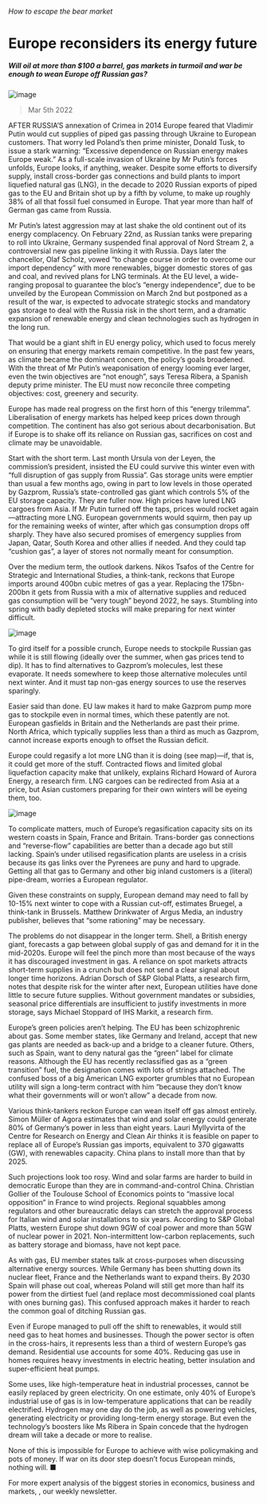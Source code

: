 ###### How to escape the bear market
# Europe reconsiders its energy future 
##### Will oil at more than $100 a barrel, gas markets in turmoil and war be enough to wean Europe off Russian gas? 
![image](images/20220305_WBD003_0.jpg) 
> Mar 5th 2022 
AFTER RUSSIA’S annexation of Crimea in 2014 Europe feared that Vladimir Putin would cut supplies of piped gas passing through Ukraine to European customers. That worry led Poland’s then prime minister, Donald Tusk, to issue a stark warning: “Excessive dependence on Russian energy makes Europe weak.” As a full-scale invasion of Ukraine by Mr Putin’s forces unfolds, Europe looks, if anything, weaker. Despite some efforts to diversify supply, install cross-border gas connections and build plants to import liquefied natural gas (LNG), in the decade to 2020 Russian exports of piped gas to the EU and Britain shot up by a fifth by volume, to make up roughly 38% of all that fossil fuel consumed in Europe. That year more than half of German gas came from Russia.
Mr Putin’s latest aggression may at last shake the old continent out of its energy complacency. On February 22nd, as Russian tanks were preparing to roll into Ukraine, Germany suspended final approval of Nord Stream 2, a controversial new gas pipeline linking it with Russia. Days later the chancellor, Olaf Scholz, vowed “to change course in order to overcome our import dependency” with more renewables, bigger domestic stores of gas and coal, and revived plans for LNG terminals. At the EU level, a wide-ranging proposal to guarantee the bloc’s “energy independence”, due to be unveiled by the European Commission on March 2nd but postponed as a result of the war, is expected to advocate strategic stocks and mandatory gas storage to deal with the Russia risk in the short term, and a dramatic expansion of renewable energy and clean technologies such as hydrogen in the long run.

That would be a giant shift in EU energy policy, which used to focus merely on ensuring that energy markets remain competitive. In the past few years, as climate became the dominant concern, the policy’s goals broadened. With the threat of Mr Putin’s weaponisation of energy looming ever larger, even the twin objectives are “not enough”, says Teresa Ribera, a Spanish deputy prime minister. The EU must now reconcile three competing objectives: cost, greenery and security.
Europe has made real progress on the first horn of this “energy trilemma”. Liberalisation of energy markets has helped keep prices down through competition. The continent has also got serious about decarbonisation. But if Europe is to shake off its reliance on Russian gas, sacrifices on cost and climate may be unavoidable.
Start with the short term. Last month Ursula von der Leyen, the commission’s president, insisted the EU could survive this winter even with “full disruption of gas supply from Russia”. Gas storage units were emptier than usual a few months ago, owing in part to low levels in those operated by Gazprom, Russia’s state-controlled gas giant which controls 5% of the EU storage capacity. They are fuller now. High prices have lured LNG cargoes from Asia. If Mr Putin turned off the taps, prices would rocket again—attracting more LNG. European governments would squirm, then pay up for the remaining weeks of winter, after which gas consumption drops off sharply. They have also secured promises of emergency supplies from Japan, Qatar, South Korea and other allies if needed. And they could tap “cushion gas”, a layer of stores not normally meant for consumption.
Over the medium term, the outlook darkens. Nikos Tsafos of the Centre for Strategic and International Studies, a think-tank, reckons that Europe imports around 400bn cubic metres of gas a year. Replacing the 175bn-200bn it gets from Russia with a mix of alternative supplies and reduced gas consumption will be “very tough” beyond 2022, he says. Stumbling into spring with badly depleted stocks will make preparing for next winter difficult.
![image](images/20220305_WBC979.png) 

To gird itself for a possible crunch, Europe needs to stockpile Russian gas while it is still flowing (ideally over the summer, when gas prices tend to dip). It has to find alternatives to Gazprom’s molecules, lest these evaporate. It needs somewhere to keep those alternative molecules until next winter. And it must tap non-gas energy sources to use the reserves sparingly.
Easier said than done. EU law makes it hard to make Gazprom pump more gas to stockpile even in normal times, which these patently are not. European gasfields in Britain and the Netherlands are past their prime. North Africa, which typically supplies less than a third as much as Gazprom, cannot increase exports enough to offset the Russian deficit.
Europe could regasify a lot more LNG than it is doing (see map)—if, that is, it could get more of the stuff. Contracted flows and limited global liquefaction capacity make that unlikely, explains Richard Howard of Aurora Energy, a research firm. LNG cargoes can be redirected from Asia at a price, but Asian customers preparing for their own winters will be eyeing them, too.
![image](images/20220305_WBM978.png) 

To complicate matters, much of Europe’s regasification capacity sits on its western coasts in Spain, France and Britain. Trans-border gas connections and “reverse-flow” capabilities are better than a decade ago but still lacking. Spain’s under utilised regasification plants are useless in a crisis because its gas links over the Pyrenees are puny and hard to upgrade. Getting all that gas to Germany and other big inland customers is a (literal) pipe-dream, worries a European regulator.
Given these constraints on supply, European demand may need to fall by 10-15% next winter to cope with a Russian cut-off, estimates Bruegel, a think-tank in Brussels. Matthew Drinkwater of Argus Media, an industry publisher, believes that “some rationing” may be necessary.
The problems do not disappear in the longer term. Shell, a British energy giant, forecasts a gap between global supply of gas and demand for it in the mid-2020s. Europe will feel the pinch more than most because of the ways it has discouraged investment in gas. A reliance on spot markets attracts short-term supplies in a crunch but does not send a clear signal about longer time horizons. Adrian Dorsch of S&amp;P Global Platts, a research firm, notes that despite risk for the winter after next, European utilities have done little to secure future supplies. Without government mandates or subsidies, seasonal price differentials are insufficient to justify investments in more storage, says Michael Stoppard of IHS Markit, a research firm.
Europe’s green policies aren’t helping. The EU has been schizophrenic about gas. Some member states, like Germany and Ireland, accept that new gas plants are needed as back-up and a bridge to a cleaner future. Others, such as Spain, want to deny natural gas the “green” label for climate reasons. Although the EU has recently reclassified gas as a “green transition” fuel, the designation comes with lots of strings attached. The confused boss of a big American LNG exporter grumbles that no European utility will sign a long-term contract with him “because they don’t know what their governments will or won’t allow” a decade from now.
Various think-tankers reckon Europe can wean itself off gas almost entirely. Simon Müller of Agora estimates that wind and solar energy could generate 80% of Germany’s power in less than eight years. Lauri Myllyvirta of the Centre for Research on Energy and Clean Air thinks it is feasible on paper to replace all of Europe’s Russian gas imports, equivalent to 370 gigawatts (GW), with renewables capacity. China plans to install more than that by 2025.
Such projections look too rosy. Wind and solar farms are harder to build in democratic Europe than they are in command-and-control China. Christian Gollier of the Toulouse School of Economics points to “massive local opposition” in France to wind projects. Regional squabbles among regulators and other bureaucratic delays can stretch the approval process for Italian wind and solar installations to six years. According to S&amp;P Global Platts, western Europe shut down 9GW of coal power and more than 5GW of nuclear power in 2021. Non-intermittent low-carbon replacements, such as battery storage and biomass, have not kept pace.
As with gas, EU member states talk at cross-purposes when discussing alternative energy sources. While Germany has been shutting down its nuclear fleet, France and the Netherlands want to expand theirs. By 2030 Spain will phase out coal, whereas Poland will still get more than half its power from the dirtiest fuel (and replace most decommissioned coal plants with ones burning gas). This confused approach makes it harder to reach the common goal of ditching Russian gas.
Even if Europe managed to pull off the shift to renewables, it would still need gas to heat homes and businesses. Though the power sector is often in the cross-hairs, it represents less than a third of western Europe’s gas demand. Residential use accounts for some 40%. Reducing gas use in homes requires heavy investments in electric heating, better insulation and super-efficient heat pumps.
Some uses, like high-temperature heat in industrial processes, cannot be easily replaced by green electricity. On one estimate, only 40% of Europe’s industrial use of gas is in low-temperature applications that can be readily electrified. Hydrogen may one day do the job, as well as powering vehicles, generating electricity or providing long-term energy storage. But even the technology’s boosters like Ms Ribera in Spain concede that the hydrogen dream will take a decade or more to realise.
None of this is impossible for Europe to achieve with wise policymaking and pots of money. If war on its door step doesn’t focus European minds, nothing will. ■
For more expert analysis of the biggest stories in economics, business and markets, , our weekly newsletter.
